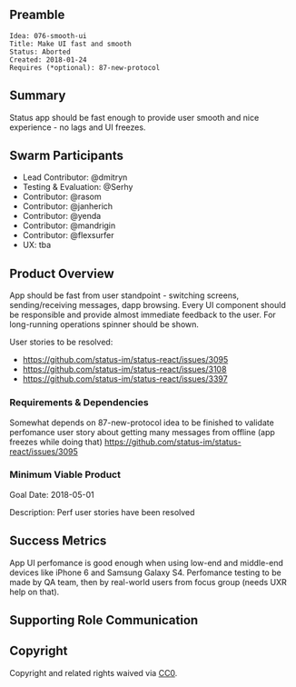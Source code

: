 <!-- Please Review https://docs.google.com/document/d/1CaFM2ZXGOKf05_LXMPJeNNy5qJOdAq91EF2Gn2QUBFI/edit# for more details -->
<!-- in PR the document should be named as`DEV#1-title.md` -->

## Preamble

    Idea: 076-smooth-ui
    Title: Make UI fast and smooth
    Status: Aborted
    Created: 2018-01-24
    Requires (*optional): 87-new-protocol


## Summary
<!-- "If you can't explain it simply, you don't understand it well enough." Provide a simplified and layman-accessible explanation of the Idea. -->
Status app should be fast enough to provide user smooth and nice experience - no lags and UI freezes.


## Swarm Participants
<!-- Each contributor pledges to the idea with their FOCUS value. (hours per week) -->
<!-- Here all roles in swarm are defined and filled, one of the contributors should responsibility of the Idea as Lead. -->

<!-- Testing/Evaluation support role is also mandatory to check in on specified Goal dates or earlier. -->

<!-- Lead Contributor is the Owner of the Idea. If required, they can get support from a PM, but should be responsible for end to end execution of the Idea. This includes ensuring appropriate resources are allocated, setting realistic timelines and milestones, and any post-launch metrics or bug fixes that are attributed to the Idea -->
<!-- A swarm requires at minimum 3 contributors and 1 evaluator/tester -->
<!-- 'Contributor' should be replaced with a descriptive role type. -->
- Lead Contributor: @dmitryn
- Testing & Evaluation: @Serhy
- Contributor: @rasom 
- Contributor: @janherich 
- Contributor: @yenda
- Contributor: @mandrigin 
- Contributor: @flexsurfer 
- UX: tba
<!-- - Contributor: @username -->

## Product Overview
<!-- A short (~200 word) description and motivation of the Idea. Without clear explanation the Idea should not proceed. Can include User Stories -->
<!-- Testing/Evaluation role accepts responsbility to checkin at Goal dates, -->
<!-- forces discussion to continue implementation or recommend disband and post-mortem. -->
App should be fast from user standpoint - switching screens, sending/receiving messages, dapp browsing. Every UI component should be responsible and provide almost immediate feedback to the user. For long-running operations spinner should be shown.

User stories to be resolved:
- https://github.com/status-im/status-react/issues/3095
- https://github.com/status-im/status-react/issues/3108
- https://github.com/status-im/status-react/issues/3397

<!-- ### Product Description -->
<!-- What functionality are you adding? What will this look like from a user perspective? Why is this important? -->

### Requirements & Dependencies
<!-- Are there bugs or feature requests in other repositories that are part of this Idea? -->
<!-- There is no approval unless the idea requires to be reviewed by supporting organelles (Financial, Hiring, or Design). -->
<!-- The Swarm must develop a fully fleshed out Requirements document for the idea to proceed, to the satisfaction of participants. -->
Somewhat depends on 87-new-protocol idea to be finished to validate perfomance user story about getting many messages from offline (app freezes while doing that) https://github.com/status-im/status-react/issues/3095

### Minimum Viable Product
<!-- Mandatory, completes the Idea in the fastest route possible, can be hacky, needed to feel progress. See https://imgur.com/a/HVlw3 -->
Goal Date: 2018-05-01

Description: Perf user stories have been resolved

<!-- ## Dates -->
<!-- Goal Date: 2018 -->

<!-- Description: https://github.com/status-im/status-react/issues/3095 -->

<!-- Days required at the end of development for testing -->
<!-- Testing Days required:  -->

## Success Metrics
<!-- Assuming the idea ships, what would success look like? What are the most important metrics that you would move? -->

App UI perfomance is good enough when using low-end and middle-end devices like iPhone 6 and Samsung Galaxy S4.
Perfomance testing to be made by QA team, then by real-world users from focus group (needs UXR help on that).

## Supporting Role Communication
<!-- Once Requirements and Goals are fleshed out, then it should be communicated to supporting organelles if required -->

## Copyright
Copyright and related rights waived via [CC0](https://creativecommons.org/publicdomain/zero/1.0/).
